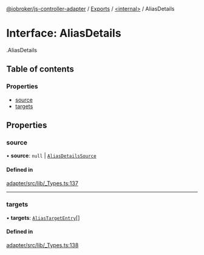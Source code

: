 [@iobroker/js-controller-adapter](../README.md) / [Exports](../modules.md) / [<internal\>](../modules/internal_.md) / AliasDetails

# Interface: AliasDetails

[<internal>](../modules/internal_.md).AliasDetails

## Table of contents

### Properties

- [source](internal_.AliasDetails.md#source)
- [targets](internal_.AliasDetails.md#targets)

## Properties

### source

• **source**: ``null`` \| [`AliasDetailsSource`](internal_.AliasDetailsSource.md)

#### Defined in

[adapter/src/lib/_Types.ts:137](https://github.com/ioBroker/ioBroker.js-controller/blob/6de2db83/packages/adapter/src/lib/_Types.ts#L137)

___

### targets

• **targets**: [`AliasTargetEntry`](internal_.AliasTargetEntry.md)[]

#### Defined in

[adapter/src/lib/_Types.ts:138](https://github.com/ioBroker/ioBroker.js-controller/blob/6de2db83/packages/adapter/src/lib/_Types.ts#L138)
